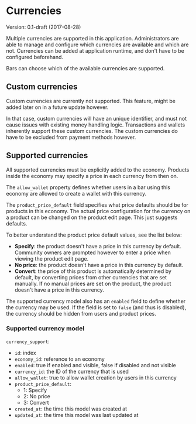 # Currencies
Version: 0.1-draft (2017-08-28)

Multiple currencies are supported in this application.
Administrators are able to manage and configure which currencies are available and which are not.
Currencies can be added at application runtime, and don't have to be configured beforehand.

Bars can choose which of the available currencies are supported.

## Custom currencies
Custom currencies are currently not supported.
This feature, might be added later on in a future update however.

In that case, custom currencies will have an unique identifier,
and must not cause issues with existing money handling logic.
Transactions and wallets inherently support these custom currencies.
The custom currencies do have to be excluded from payment methods however. 

## Supported currencies
All supported currencies must be explicitly added to the economy.
Products inside the economy may specify a price in each currency from then on.

The `allow_wallet` property defines whether users in a bar using this economy are allowed to create a wallet with this currency.

The `product_price_default` field specifies what price defaults should be for products in this economy.
The actual price configuration for the currency on a product can be changed on the product edit page.
This just suggests defaults.

To better understand the product price default values, see the list below:  
- **Specify**: the product doesn't have a price in this currency by default.
  Community owners are prompted however to enter a price when viewing the product edit page.
- **No price**: the product doesn't have a price in this currency by default.
- **Convert**: the price of this product is automatically determined by default,
  by converting prices from other currencies that are set manually.
  If no manual prices are set on the product, the product doesn't have a price in this currency.
  
The supported currency model also has an `enabled` field to define whether the currency may be used.
If the field is set to `false` (and thus is disabled), the currency should be hidden from users and product prices.

### Supported currency model
`currency_support`:
- `id`: index
- `economy_id`: reference to an economy
- `enabled`: true if enabled and visible, false if disabled and not visible
- `currency_id`: the ID of the currency that is used
- `allow_wallet`: true to allow wallet creation by users in this currency
- `product_price_default`:
    - 1: Specify
    - 2: No price
    - 3: Convert
- `created_at`: the time this model was created at
- `updated_at`: the time this model was last updated at

